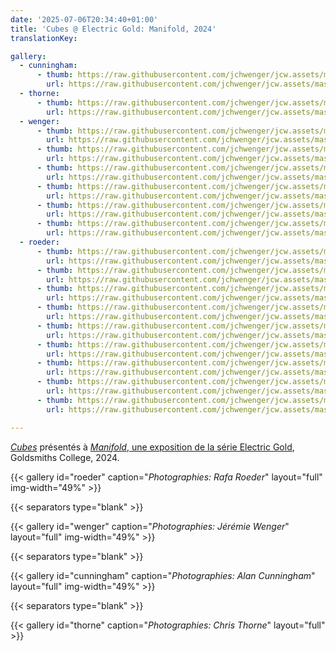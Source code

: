 ```yaml
---
date: '2025-07-06T20:34:40+01:00'
title: 'Cubes @ Electric Gold: Manifold, 2024'
translationKey:

gallery:
  - cunningham:
      - thumb: https://raw.githubusercontent.com/jchwenger/jcw.assets/master/shows/manifold/cunningham/cubes.manifold.jpg
        url: https://raw.githubusercontent.com/jchwenger/jcw.assets/master/shows/manifold/cunningham/cubes.manifold.jpg
  - thorne:
      - thumb: https://raw.githubusercontent.com/jchwenger/jcw.assets/master/shows/manifold/thorne/cubes.manifold.jpg
        url: https://raw.githubusercontent.com/jchwenger/jcw.assets/master/shows/manifold/thorne/cubes.manifold.jpg
  - wenger:
      - thumb: https://raw.githubusercontent.com/jchwenger/jcw.assets/master/shows/manifold/wenger/cubes.manifold.1.low.jpg
        url: https://raw.githubusercontent.com/jchwenger/jcw.assets/master/shows/manifold/wenger/cubes.manifold.1.jpg
      - thumb: https://raw.githubusercontent.com/jchwenger/jcw.assets/master/shows/manifold/wenger/cubes.manifold.3.low.jpg
        url: https://raw.githubusercontent.com/jchwenger/jcw.assets/master/shows/manifold/wenger/cubes.manifold.3.jpg
      - thumb: https://raw.githubusercontent.com/jchwenger/jcw.assets/master/shows/manifold/wenger/cubes.manifold.5.low.jpg
        url: https://raw.githubusercontent.com/jchwenger/jcw.assets/master/shows/manifold/wenger/cubes.manifold.5.jpg
      - thumb: https://raw.githubusercontent.com/jchwenger/jcw.assets/master/shows/manifold/wenger/cubes.manifold.6.low.jpg
        url: https://raw.githubusercontent.com/jchwenger/jcw.assets/master/shows/manifold/wenger/cubes.manifold.6.jpg
      - thumb: https://raw.githubusercontent.com/jchwenger/jcw.assets/master/shows/manifold/wenger/cubes.manifold.2.low.jpg
        url: https://raw.githubusercontent.com/jchwenger/jcw.assets/master/shows/manifold/wenger/cubes.manifold.2.jpg
      - thumb: https://raw.githubusercontent.com/jchwenger/jcw.assets/master/shows/manifold/wenger/cubes.manifold.4.low.jpg
        url: https://raw.githubusercontent.com/jchwenger/jcw.assets/master/shows/manifold/wenger/cubes.manifold.4.jpg
  - roeder:
      - thumb: https://raw.githubusercontent.com/jchwenger/jcw.assets/master/shows/manifold/roeder/cubes.manifold.1.low.jpg
        url: https://raw.githubusercontent.com/jchwenger/jcw.assets/master/shows/manifold/roeder/cubes.manifold.1.jpg
      - thumb: https://raw.githubusercontent.com/jchwenger/jcw.assets/master/shows/manifold/roeder/cubes.manifold.2.low.jpg
        url: https://raw.githubusercontent.com/jchwenger/jcw.assets/master/shows/manifold/roeder/cubes.manifold.2.jpg
      - thumb: https://raw.githubusercontent.com/jchwenger/jcw.assets/master/shows/manifold/roeder/cubes.manifold.3.low.jpg
        url: https://raw.githubusercontent.com/jchwenger/jcw.assets/master/shows/manifold/roeder/cubes.manifold.3.jpg
      - thumb: https://raw.githubusercontent.com/jchwenger/jcw.assets/master/shows/manifold/roeder/cubes.manifold.4.low.jpg
        url: https://raw.githubusercontent.com/jchwenger/jcw.assets/master/shows/manifold/roeder/cubes.manifold.4.jpg
      - thumb: https://raw.githubusercontent.com/jchwenger/jcw.assets/master/shows/manifold/roeder/cubes.manifold.5.low.jpg
        url: https://raw.githubusercontent.com/jchwenger/jcw.assets/master/shows/manifold/roeder/cubes.manifold.5.jpg
      - thumb: https://raw.githubusercontent.com/jchwenger/jcw.assets/master/shows/manifold/roeder/cubes.manifold.6.low.jpg
        url: https://raw.githubusercontent.com/jchwenger/jcw.assets/master/shows/manifold/roeder/cubes.manifold.6.jpg
      - thumb: https://raw.githubusercontent.com/jchwenger/jcw.assets/master/shows/manifold/roeder/cubes.manifold.7.low.jpg
        url: https://raw.githubusercontent.com/jchwenger/jcw.assets/master/shows/manifold/roeder/cubes.manifold.7.jpg
      - thumb: https://raw.githubusercontent.com/jchwenger/jcw.assets/master/shows/manifold/roeder/cubes.manifold.8.low.jpg
        url: https://raw.githubusercontent.com/jchwenger/jcw.assets/master/shows/manifold/roeder/cubes.manifold.8.jpg
      - thumb: https://raw.githubusercontent.com/jchwenger/jcw.assets/master/shows/manifold/roeder/cubes.manifold.9.low.jpg
        url: https://raw.githubusercontent.com/jchwenger/jcw.assets/master/shows/manifold/roeder/cubes.manifold.9.jpg

---
```


[*Cubes*](/cubes) présentés à [*Manifold*, une exposition de la série Electric Gold](https://www.instagram.com/p/C8wvTxLIllM/?utm_source=ig_web_copy_link&igsh=MzRlODBiNWFlZA==), Goldsmiths College, 2024.

{{< gallery id="roeder" caption="*Photographies: Rafa Roeder*" layout="full" img-width="49%" >}}

{{< separators type="blank" >}}

{{< gallery id="wenger" caption="*Photographies: Jérémie Wenger*" layout="full" img-width="49%" >}}

{{< separators type="blank" >}}

{{< gallery id="cunningham" caption="*Photographies: Alan Cunningham*" layout="full" img-width="49%" >}}

{{< separators type="blank" >}}

{{< gallery id="thorne" caption="*Photographies: Chris Thorne*" layout="full" >}}


